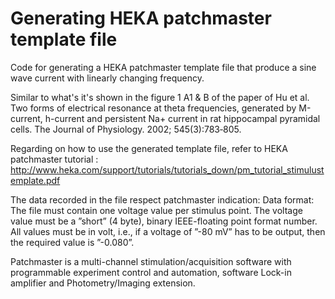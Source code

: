 # Generating HEKA patchmaster template file
Code for generating a HEKA patchmaster template file that produce a sine wave current with linearly changing frequency.

Similar to what's it's shown in the figure 1 A1 & B of the paper of 
Hu et al. Two forms of electrical resonance at theta frequencies, generated by M-current, h-current and persistent Na+ 
current in rat hippocampal pyramidal cells. The Journal of Physiology. 2002; 545(3):783‑805. 

Regarding on how to use the generated template file, refer to HEKA patchmaster tutorial : 
http://www.heka.com/support/tutorials/tutorials_down/pm_tutorial_stimulustemplate.pdf

The data recorded in the file respect patchmaster indication: 
Data format: The file must contain one voltage value per stimulus point. 
The voltage value must be a ”short” (4 byte), binary IEEE-floating point format number. 
All values must be in volt, i.e., if a voltage of ”-80 mV” has to be output, then the required
value is ”-0.080”.

Patchmaster is a multi-channel stimulation/acquisition software with programmable experiment control and automation, 
software Lock-in amplifier and Photometry/Imaging extension.
